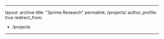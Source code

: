 
---
layout: archive
title: "2prime Research"
permalink: /projects/
author_profile: true
redirect_from:
  - /projects
---
